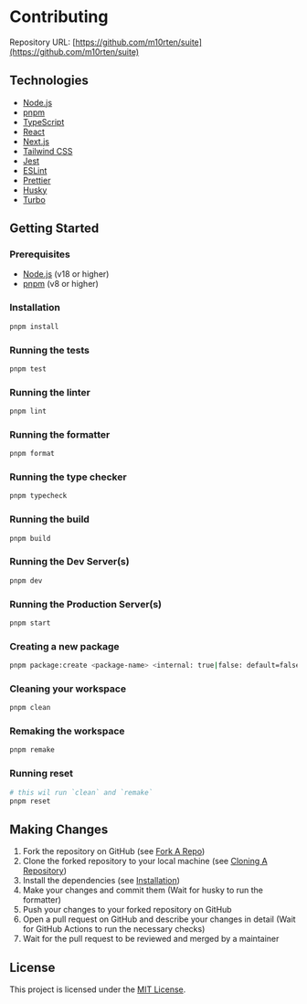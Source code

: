 # Contributing

Repository URL: [https://github.com/m10rten/suite](https://github.com/m10rten/suite)

## Technologies

- [Node.js](https://nodejs.org/en/)
- [pnpm](https://pnpm.io/)
- [TypeScript](https://www.typescriptlang.org/)
- [React](https://reactjs.org/)
- [Next.js](https://nextjs.org/)
- [Tailwind CSS](https://tailwindcss.com/)
- [Jest](https://jestjs.io/)
- [ESLint](https://eslint.org/)
- [Prettier](https://prettier.io/)
- [Husky](https://typicode.github.io/husky/#/)
- [Turbo](https://turbo.build/)

## Getting Started

### Prerequisites

- [Node.js](https://nodejs.org/en/) (v18 or higher)
- [pnpm](https://pnpm.io/) (v8 or higher)

### Installation

```sh
pnpm install
```

### Running the tests

```sh
pnpm test
```

### Running the linter

```sh
pnpm lint
```

### Running the formatter

```sh
pnpm format
```

### Running the type checker

```sh
pnpm typecheck
```

### Running the build

```sh
pnpm build
```

### Running the Dev Server(s)

```sh
pnpm dev
```

### Running the Production Server(s)

```sh
pnpm start
```

### Creating a new package

```sh
pnpm package:create <package-name> <internal: true|false: default=false>
```

### Cleaning your workspace

```sh
pnpm clean
```

### Remaking the workspace

```sh
pnpm remake
```

### Running reset

```sh
# this wil run `clean` and `remake`
pnpm reset
```

## Making Changes

1. Fork the repository on GitHub (see [Fork A Repo](https://docs.github.com/en/get-started/quickstart/fork-a-repo))
2. Clone the forked repository to your local machine (see [Cloning A Repository](https://docs.github.com/en/get-started/quickstart/fork-a-repo#cloning-a-repository))
3. Install the dependencies (see [Installation](#installation))
4. Make your changes and commit them (Wait for husky to run the formatter)
5. Push your changes to your forked repository on GitHub
6. Open a pull request on GitHub and describe your changes in detail (Wait for GitHub Actions to run the necessary checks)
7. Wait for the pull request to be reviewed and merged by a maintainer

## License

This project is licensed under the [MIT License](LICENSE).
